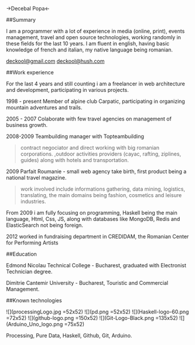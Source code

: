 ->Decebal Popa<-
 
##Summary

I am a programmer with a lot of experience in media (online, print), events management, travel and open source technologies, working randomly in these fields for the last 10 years.
I am fluent in english, having basic knowledge of french and italian, my native language being romanian.

<deckool@gmail.com>
<deckool@hush.com>

##Work experience

For the last 4 years and still counting i am a freelancer in web architecture and development, participating in various projects.

1998 - present
Member of alpine club Carpatic, participating in organizing mountain adventures and trails.

2005 - 2007
Colaborate with few travel agencies on management of business growth.

2008-2009
Teambuilding manager with Topteambuilding
>contract negociator and direct working with big romanian corporations.
>,outdoor activities providers (cayac, rafting, ziplines, guides) along with hotels and transportation.

2009 
Parfait Roumanie - small web agency take birth, first product being a national travel magazine.
>work involved include informations gathering, data mining, logistics, translating, the main domains being fashion, cosmetics and leisure industries.

From 2009 i am fully focusing on programming, Haskell being the main language, Html, Css, JS, along with databases like MongoDB, Redis and ElasticSearch not being foreign.

2012
worked in fundraising department in CREDIDAM, the Romanian Center for Performing Artists

##Education

Edmond Nicolau Technical College - Bucharest, graduated with Electronist Technician degree.

Dimitrie Cantemir University - Bucharest, Touristic and Commercial Management.

##Known technologies

![](processingLogo.jpg =52x52)
![](pd.png =52x52)
![](Haskell-logo-60.png =72x52)
![](github-logo.png =150x52)
![](Git-Logo-Black.png =135x52)
![](Arduino_Uno_logo.png =75x52)

Processing, Pure Data, Haskell, Github, Git, Arduino.
